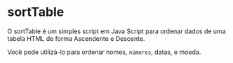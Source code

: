 # sortTable
O sortTable é um simples script em Java Script para ordenar dados de uma tabela HTML de forma Ascendente e Descente.

Você pode utilizá-lo para ordenar nomes, <code>números</code>, datas, e moeda. 
